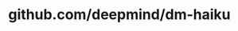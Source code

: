 ---
layout: post
title: github.com/deepmind/dm-haiku
categories: link
tags: [انگلیسی, برنامه‌نویسی]
---
